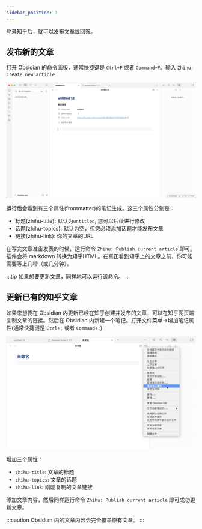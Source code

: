 ```yaml
---
sidebar_position: 3
---
```


登录知乎后，就可以发布文章或回答。

## 发布新的文章

打开 Obsidian 的命令面板，通常快捷键是 `Ctrl+P` 或者 `Command+P`。输入 `Zhihu: Create new article`

![create-new-article](./imgs/create-new-article.jpg)

运行后会看到有三个属性(frontmatter)的笔记生成。这三个属性分别是：

- 标题(zhihu-title): 默认为`untitled`, 您可以后续进行修改
- 话题(zhihu-topics): 默认为空，但您必须添加话题才能发布文章
- 链接(zhihu-link): 你的文章的URL

在写完文章准备发表的时候，运行命令 `Zhihu: Publish current article` 即可。插件会将 markdown 转换为知乎HTML。在真正看到知乎上的文章之前，你可能需要等上几秒（或几分钟）。

:::tip 如果想要更新文章，同样地可以运行该命令。
:::

## 更新已有的知乎文章

如果您想要在 Obsidian 内更新已经在知乎创建并发布的文章，可以在知乎网页端复制文章的链接。然后在 Obsidian 内新建一个笔记。打开文件菜单->增加笔记属性(通常快捷键是 `Ctrl+;` 或者 `Command+;`)

![add-frontmatter](./imgs/add-frontmatter.jpg)

增加三个属性：

- `zhihu-title`: 文章的标题
- `zhihu-topics`: 文章的话题
- `zhihu-link`: 刚刚复制的文章链接

添加文章内容，然后同样运行命令 `Zhihu: Publish current article` 即可成功更新文章。

:::caution Obsidian 内的文章内容会完全覆盖原有文章。
:::
